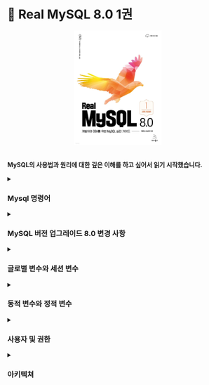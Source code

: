 # 📖 Real MySQL 8.0 1권

<div align = "center">
   <a href="https://www.yes24.com/Product/Goods/102819435">
<img src="https://raw.githubusercontent.com/buinq/imageServer/main/img/image-20230621184411106.png" alt="image-20230621184411106"  style="width:200px;"/>
  </a>
</div>

<br>

**MySQL의 사용법과 원리에 대한 깊은 이해를 하고 싶어서 읽기 시작했습니다.**



<details>

<summary><h3> Mysql 명령어 </h3></summary>



### 📌 cmd에서 접속

```
cmd> mysql -uroot -p //입력 후 패스워드 입력
```

<br>

### 📌 버전 확인

```sql
mysql> SELECT VERSION();
```

<br>

### 📌 데이터 베이스 확인

```sql
mysql> SHOW DATABASES;
```

<br>

### 📌 시스템 변수

```sql
SHOW GLOBAL VARIABLES; -- 시스템 변수 조회

SET 시스템변수=값 -- 시스템 변수 값 동적 변경 (GLOBAL 붙일 시 글로벌 변수에 적용)

SET PERSIST 시스템변수=값 -- 글로벌 변수 변경 및 설정 파일 반영

SET PERSIST_ONLY 시스템변수=값 -- 설정 파일에만 변경사항 적용

RESET PERSIST 시스템변수 -- SET PERSIST로 변경했던 사항 삭제, 현재 서버에는 적용되지 않음

```

<br>

### 📌 설정 파일 위치 및 순서 확인

MySQL은 단 하나의 설정 파일을 사용한다. 리눅스 혹은 유닉스의 경우 `my.cnf` 윈도우 계열은 `my.ini` 를 사용한다.

MySQL 서버는 지정된 여러 개의 디렉터리를 순차적으로 탐색하면서 처음 발견된 `my.cnf` 파일을 사용한다.

<br>

```
cmd> mysql --help // cmd 창에서 입력
```

위 명령어를 입력하면



```
Default options are read from the following files in the given order:
C:\WINDOWS\my.ini C:\WINDOWS\my.cnf C:\my.ini C:\my.cnf C:\Program Files\MySQL\MySQL Server 8.0\my.ini C:\Program Files\MySQL\MySQL Server 8.0\my.cnf
```

위와 같은 내용을 확인할 수 있다.

내 컴퓨터의 경우 `C:\WINDOWS\my.ini` 를 제일 우선적으로 참조한다.

<br>

### 📌 8.0 업그레이드 시 변경 사항 체크

```sql
-- mysqlcheck을 이용한 손상되거나 호환되지 않는 파일 확인
cmd> mysqlcheck -u root -p --all-databases --check-upgrade

-- 외래키 이름 길이 체크
mysql> SELECT TABLE_SCHEMA, TABLE_NAME FROM information_schema.TABLES WHERE TABLE_NAME IN  
(SELECT LEFT(SUBSTR(ID,INSTR(ID,'/')+1),INSTR(SUBSTR(ID,INSTR(ID,'/')+1),'_ibfk_')-1) 
FROM information_schema.INNODB_SYS_FOREIGN
WHERE LENGTH(SUBSTR(ID,INSTR(ID,'/')+1))> 64);

-- 공용 테이블 스페이스에 저장된 파티션이 있는지 체크
mysql> SELECT DISTINCT NAME, SPACE, SPACE_TYPE FROM information_schema.INNODB_SYS_TABLES
WHERE NAME LIKE '%#P#%' AND SPACE_TYPE NOT LIKE '%Single%';
```

<br>

### 📌 기본 인증 방식을 Native Authentication 으로 변경

```sql
SET GLOBAL default_authentication_plugin="mysql_native_password"
```

<br>

### 📌 비밀번호 변경 및 2중 비밀번호 설정

```sql
-- 비밀번호 변경
mysql> ALTER USER 'root'@'localhost' IDENTIFIED BY 'new_password';

-- 기존 비밀번호를 세컨더리 비밀번호로 설정하고 변경
mysql> ALTER USER 'root'@'localhost' IDENTIFIED BY 'new_password' RETAIN CURRENT PASSWORD;

-- 세컨더리 비밀번호 삭제
mysql> ALTER USER 'root'@'localhost' DISCARD OLD PASSWORD;


```

<br>

### 📌 권한 부여

```sql
GRANT 권한 ON 스키마.테이블 TO 'user'@'localhost'
```

<br>

### 📌 버퍼 풀 상태 백업 및 복구

```sql
-- 서버 셧다운 전에 버퍼 풀 상태 백업
mysql> SET GLOBAL innodb_buffer_pool_dump_now=ON;

-- 서버 재시작후, 백업된 버퍼 풀 상태 복구
mysql> SET GLOBAL innodb_buffer_pool_dload_now=ON;
```









</details>


<details>

<summary><h3> MySQL 버전 업그레이드 8.0 변경 사항</h3></summary>



1️⃣ 사용자 인증 방식 변경

Caching SHA-2 Authentication 인증 방식이 기본 인증 방식으로 바뀌었다.

단, MySQL 5.7에 존재했던 계정은 여전히 Native Authentication 인증 방식을 사용한다.

만약 Native Authentication을 계속 사용하고자 한다면, MySQL 서버를 시작할 때

```
--default-authentication-plugin=mysql_native_password
```

위 파라미터를 활성화 해야한다.

<br>

2️⃣ 외래키 이름의 길이

MySQL 8.0 에서는 외래키 이름이 64글자로 제한된다.

<br>

3️⃣  인덱스 힌트

이전 버전에서 사용되던 인덱스 힌트가 있다면 성능 테스트를 수행해야한다. 8.0 부터는 성능 저하를 유발할 수 있기 때문이다.

<br>

그 외, 호환되지 않은 파일 혹은 파티션의 각 테이블 스페이스를 공용 테이블 스페이스에 저장 불가



> 📌 **업그레이드 제약 사항**
>
>  **동일 메이저 버전**에서 **마이너 버전 간 업그레이드**는 데이터 파일 변경 없이 진행되며, **여러 버전을 건너뛰어서 업그레이드하는 것도 허용**.
>
> 단, **메이저 버전 간** 업그레이드는 반드시 🚨 **직전 버전에서만 업그레이드 허용**



</details>

<details>

<summary><h3> 글로벌 변수와 세션 변수</h3></summary>

MySQL 서버는 설정 파일(ex.`my.cnf`)의 내용을 읽어 메모리나 작동 방식을 초기화하고, 접속된 사용자를 제어하기 위해 값을 별도로 저장해둔다.

이러한 값을 **시스템 변수** 라고 한다.

시스템 변수는 적용 범위에 따라 글로벌 변수와 세션 변수로 나뉘고, 동시에 존재하는 경우는 `Var Scope` 가 `Both` 이다.

<br>

**글로벌 변수**는 하나의 MySQL 서버 인스턴스에서 전체적으로 영향을 미치는 시스템 변수를 의미한다.

예로, MySQL 서버에서 단 하나만 존재하는 InnoDB 버퍼 풀 크기(innodb_buffer_pool_size)가 있다.

<br>

**세션 변수**는 클라이언트가 서버에 접속할 때 기본으로 부여하는 옵션의 기본값을 제어하는 데 사용된다.

기본값은 글로벌 변수이며, 각 클라이언트가 설정하는 값은 세션 변수가 된다.

예로, 쿼리 단위로 자동 커밋을 수행할지 여부를 결정하는 `autocommit` 변수가 있다.

</details>


<details>

<summary><h3> 동적 변수와 정적 변수</h3></summary>

서버가 기동 중인 상태에서 변경 가능하면 동적 변수, 불가능하면 정적 변수이다.

기본적으로는 설정 파일을 바탕으로 시스템 변수가 정해지지만, 서버를 재시작하지 않고도 `SET` 명령어로 변수 값을 변경할 수 있다.

다만, 이렇게 변경된 값은 기동 중인 인스턴스에서만 반영되고 설정 파일 내용은 바뀌지 않는다.

<br>

💡 MySQL 8.0 부터는 `SET PERSIST` 명령을 이용하면 **실행 중인 서버의 변수를 변경하면서 설정 파일로도 기록**된다고 한다.

만약, **현재 서버에는 적용하지 않고 설정 파일에만 적용**하고 싶다면, `SET PERSIST_ONLY` 명령어를 사용하면 된다.

단, `SET PERSIST` 는 글로벌 변수에만 적용된다.

<br>

`SET GLOBAL 변수명=값`  과 같이 입력하면 글로벌 변수를 변경하고 `GLOBAL` 을 생략하면 세션 변수를 조회하고 변경한다.

</details>

<details>

<summary><h3> 사용자 및 권한 </h3></summary>

<details>

<summary><h4> 📌 계정 생성</h4></summary>

시스템 계정은 데이터베이스 서버 관리자를 위한 계정이다.

계정 관리 · 다른 세션 또는 그 세션에서 실행 중인 쿼리 강제 종료 · 스토어드 프로그램 생성 시 DEFINER를 타 사용자로 설정을 할 수 있다.

MySQL 5.7 버전 까지는 `GRANT` 명령으로 권한의 부여와 동시에 계정 생성이 가능했다.

하지만, 8.0 버전 부터는 **`CREATE USER` 명령으로 생성하고, `GRANT` 명령은 권한 부여 역할로 구분해서 실행하도록 바뀌었다.**

<br>

계정을 생성하는 예시는 다음과 같다.

```sql
CREATE USER 'user'@'%'
IDENTIFIED WITH 'mysql_native_password' BY 'password'
REQUIRE NONE
PASSWORD EXPIRE INTERVAL 30 DAY
ACCOUNT UNLOCK
PASSWORD HISOTRY DEFAULT 
PASSWORD REUSE INTERVAL DEFAULT
PASSWORD REQUIRE CURRENT DEFAULT;
```

<br>

1️⃣  IDENTIFIED WITH

사용자의 인증 방식과 비밀번호를 설정한다.

`mysql_native_password` 인증 방식은 5.7 버전까지 기본으로 사용되던 방식이다.

8.0 부터는 `caching_sha2_password` 방식이 기본 인증 방식이지만, 이 인증 방식을 사용하기 위해서는 SSL/TLS 또는 RSA 키페어를 반드시 사용해야한다.

따라서 클라이언트에서 접속할 때 SSL 옵션을 활성화해야한다.

<br>

2️⃣ REQUIRE

SSL/TLS 채널을 사용할지 여부를 설정

<br>

3️⃣  PASSWORD EXPIRE

비밀번호의 유효 기간을 설정하는 옵션이다.

별도로 명시하지 않으면 `default_password_lifetime` 변수에 저장된 값으로 설정된다.

`NEVER` , `INTERVAL n DAY`(유효기간을 오늘부터 n일자로) 등 옵션이 있다.

<br>

4️⃣  PASSWORD HISTORY

한 번 사용했던 비밀번호를 사용하지 못하게 하는 설정이다.

`password_history` 시스템 변수에 저장된 개수만큼 이력을 저장한다.

`PASSWORD HISTORY n` 과 같은 방식으로 개수를 지정할 수 있다.

<br>

5️⃣  PASSWORD REUSE INTERVAL

한 번 사용했던 비밀번호 재사용 금지 기간을 설정하는 옵션이다.

<br>

6️⃣  PASSWORD REQUIRE

비밀번호가 만료되어 새로운 비밀번호로 변경할 때, 현재 비밀번호를 필요로 할지 말지를 결정하는 옵션이다.

<br>

7️⃣  ACCOUNT LOCK / UNLOCK

계정 생성 시 또는 `ALTER USER` 명령을 사용해 **계정 정보를 변경할 때** 계정을 사용하지 못하게 잠글지 여부를 결정




</details>


<details>

<summary><h4> 고수준 비밀번호</h4></summary>



```sql
// validate_password 컴포넌트 설치
mysql> INSTALL COMPONENT 'file://component_validate_password';

// validate_password 컴포넌트가 제공하는 시스템 변수 확인
mysql> show global variables like 'validate_password%';
+--------------------------------------+--------+
| Variable_name                        | Value  |
+--------------------------------------+--------+
| validate_password.check_user_name    | ON     |
| validate_password.dictionary_file    |        |
| validate_password.length             | 8      |
| validate_password.mixed_case_count   | 1      |
| validate_password.number_count       | 1      |
| validate_password.policy             | MEDIUM |
| validate_password.special_char_count | 1      |
+--------------------------------------+--------+
```

`validate_password_policy` 의 경우 `LOW` 는 비밀번호의 길이만 검증, `MEDIUM`은 길이와 숫자, 대소문자, 특수문자의 배합을 검증

`STRONG` 은 금칙어가 포함되어있는지 까지 검증한다.

이러한 금칙어는 `validate_password.dictionary_file` 시스템 변수에 금칙어가 저장된 `txt` 파일을 등록하면 된다.



</details>

<details>

<summary><h4> 역할(Role)</h4></summary>

MySQL에서 역할(Role) 은 계정과 유사한데, 계정에게 특정 권한을 묶어서 부여하는 방법이다.

```sql
mysql> CREATE ROLE role_emp_read, role_emp_write;

mysql> GRANT SELECT ON employees.* TO role_emp_read;
mysql> GRANT INSERT, UPDATE, DELETE ON employees.* TO role_emp_write;

mysql> GRANT role_emp_read TO 계정@'localhost';

mysql> SET ROLE 'role_emp_read';
```

위와 같이, 빈 껍데기 형태의 역할을 CREATE 한다.

그리고, 각 역할에 적절한 권한을 부여한다.

권한이 있는 역할은 계정에 부여하면, 역할이 갖는 권한을 계정이 갖게 된다.

그리고 `SET ROLE` 명령어로 활성화 시켜주어야 한다.

참고로, 계정이 로그아웃되면 역할이 비활성화되는데

`SET GLOBAL activate_all_roles_on_login=ON;` 명령어로 자동 활성화를 설정해둘 수 있다.



</details>


</details>

<details>
<summary><h3> 아키텍쳐 </h3></summary>

<details>

<summary><h4> MySQL 서버</h4></summary>

<img src="https://raw.githubusercontent.com/buinq/imageServer/main/img/image-20230628063130405.png" alt="image-20230628063130405" style="width:500px;" />

MySQL 서버는 크게 ***MySQL 엔진***과 ***스토리지 엔진***으로 구분할 수 있다.

MySQL 엔진이 운전자라면 스토리지 엔진은 자동차 역할이라고 할 수 있다.

그리고 운전대에 해당하는 역할을 ***핸들러*** 라고 표현하는데, MySQL 엔진이 스토리지 엔진에게 명령할 때 사용하는 것이다.

MySQL 엔진은 요청된 SQL 문장을 분석하거나 최적화하는 등 DBMS의 두뇌에 해당하는 처리를 수행한다.

실제 데이터를 디스크 스토리지에 저장하거나 데이터를 읽어오는 역할은 스토리지 엔진이 전담한다.



<br>



<img src="https://raw.githubusercontent.com/buinq/imageServer/main/img/image-20230628064315731.png" alt="image-20230628064315731" style="width:500px;" />

MySQL은 스레드 기반으로 동작한다.

`FOREGROUND` 와 `BACKGROUND` 스레드가 존재한다.

<br>

`FOREGROUND` 스레드는 서버에 접속된 클라이언트 수만큼 존재하고 **각 클라이언트 사용자가 요청하는 쿼리 문장을 처리**한다.

작업을 마치고 커넥션을 종료하면 담당하던 스레드는 스레드 캐시로 돌아간다.

스레드 캐시에 유지할 수 있는 최대 스레드 개수는 `thread_cache_size` 변수로 설정한다.

데이터를 데이터 버퍼나 캐시로부터 가져오며, 버퍼나 캐시가 없는 경우에는 직접 디스크의 데이터나 인덱스 파일로부터 데이터를 읽어와서 작업을 처리한다.

<br>

`BACKGROUND` 스레드는 **로그를 디스크에 기록하는 로그 스레드와 데이터를 디스크로 내려쓰는 작업을 처리하는 쓰기 스레드 역할이 주 역할**이다.

`innodb_write_io_threads` 와 `innodb_read_io_threads` 시스템 변수로 스레드의 개수를 설정한다.

<br>

MySQL에서 사용되는 메모리 공간은 크게 **글로벌 메모리 영역**과 **로컬 메모리 영역**으로 구분할 수 있다.

글로벌 메모리 영역은 모든 스레드에 공유되고 일반적으로 하나의 메모리 공간만 할당된다.

로컬 메모리 영역은 MySQL 서버상에 존재하는 클라이언트 스레드가 쿼리를 처리하는 데 사용하는 메모리 영역이다.

<br>

</details>





<details>

<summary><h4> 쿼리 실행 구조</h4></summary>

<img src="https://raw.githubusercontent.com/buinq/imageServer/main/img/image-20230704160520887.png" alt="image-20230704160520887" style="zoom:80%;" />



**쿼리 파서**는 사용자 요청으로 들어온 쿼리 문장을 MySQL이 인식할 수 있는 최소 단위의 어휘로 분리해내는 작업을 한다. 이 과정에서 문법 오류를 발견할 수 있다.

**전처리기**는 쿼리 문장에 구조적인 문제점이 있는지 확인한다. 각 토큰을 테이블 이름이나 칼럼 이름 또는 내장 함수와 같은 개체를 매핑해 존재 여부와 접근 권한 등을 확인한다.

**옵티마이저**는 DBMS의 두뇌에 해당한다. 쿼리를 가장 빠르게 처리하기 위한 판단을 한다.

**실행 엔진**은 핸들러(스토리지 엔진)에게 작업을 요청하고 결과를 받아 다시 처리하는 역할을 수행한다.

**핸들러(스토리지 엔진)**은 MySQL 서버 말단에서 실행 엔진의 요청에 따라 데이터를 디스크로 저장하고 디스크로부터 읽어 오는 역할을 한다. MyISAM 혹은 InnoDB가 있다.

</details>





<details>

<summary><h4> 스레드 풀</h4></summary>

엔터프라이즈 에디션을 스레드 풀 기능을 제공하지만 커뮤니티 에디션은 Percona Server 라는 플러그인 형태로 작동하게 구현되어 있다.

스레드 풀은 내부적으로 사용자의 요청을 처리하는 스레드 개수를 줄여서 동시 처리되는 요청이 많다 하더라도 **CPU가 제한된 개수의 스레드 처리에만 집중하도록 해서 서버의 자원 소모를 줄이는 것이 목적**이다.

단, 스케줄링 과정에서 CPU 시간을 제대로 확보하지 못하는 경우에는 쿼리 처리가 더 느려지는 사례도 발생할 수 있다.  

<br>

MySQL 서버가 처리해야할 요청이 생기면 스레드 풀로 처리를 이관하는데,  

만약 스레드 풀이 처리 중인 작업이 있는 경우 `thread_poll_stall_limit` 에 정의된 밀리초만큼 여유가 있는 스레드를 기다리고  

`thread_poll_oversubscribe` 시스템 변수(기본값 3)에 설정된 개수만큼 추가로 더 받아들여서 처리한다.  

이 값이 너무 크면 스케줄링해야 할 스레드가 많아져서 비효율적으로 작동할 수 있다. 

<br>

Percona Server의 스레드 풀 플러그인은 특정 트랜잭션이나 쿼리를 우선적으로 처리할 수 있는 기능도 제공한다.

</details>



<details>

<summary><h4> InnoDB 스토리지 엔진 아키텍처</h4></summary>

1️⃣   프라이머리 키에 의한 클러스터링

***InnoDB***는 MySQL에서 사용할 수 있는 스토리지 엔진 중 거의 유일하게 **레코드 기반의 잠금을 제공**하며, 그 때문에 높은 동시성 처리가 가능하고 안정적이며 성능이 뛰어나다.

모든 테이블은 기본적으로 프라이머리 키를 클러스터링 인덱스로 사용하여 범위 스캔을 빨리 처리할 수 있다.

<br>

2️⃣   외래 키 지원

**외래 키** 기능을 지원한다.

부모 테이블과 자식 테이블 모두 해당 칼럼에 인덱스 생성이 필요하고 

데이터 변경 시 부모 테이블이나 자식 테이블에 데이터가 있는지 체크해야하기 때문에 

잠금이 여러 테이블로 전파되어 데드락이 발생할 수 있으므로 주의해야한다.

`foreign_key_checks` 변수를 `OFF` 로 설정하면 외래 키 관계에 대한 체크 작업을 일시적으로 멈출 수 있다. 

<br>

3️⃣   MVCC(Multi Version Concurrency Control)

디스크에 있는 데이터를 변경하면 버퍼 풀에는 변경된 레코드가 보관되고, 언두 로그(Undo log)에는 변경 되기 전 레코드가 보관된다.

이 상황에서 격리 수준이 READ_UNCOMMITTED인 경우에는 버퍼 풀에 변경된 사항을 반환하고 

그 외에는 변경되기 전 데이터가 있는 언두 영역의 데이터를 반환한다.

<br>

이 상황에서 Commit 이 이루어지면 버퍼 풀에 있는 데이터가 디스크에 반영되고 Rollback을 실행하면 언두로그에 있는 데이터를 버퍼 풀로 다시 복구한다.

<br>

즉, **하나의 레코드에 대해 2개의 버전이 유지되고, 필요에 따라 어느 데이터가 보여지는지 여러 가지 상황에 따라 달라지는 구조를 MVCC**라 한다.

MVCC의 InnoDB 버퍼와 언두 로그 방식이 잠금 없이 일관된 읽기를 할 수 있도록 해준다.

<br>

4️⃣   자동 데드락 감지

데드락 감지 스레드가 주기적으로 교착 상태에 빠진 트랜잭션들을 찾아서 그 중 하나를 강제 종료한다.

이때, **트랜잭션의 언두 로그 레코드를 더 적게 가진 트랜잭션**이 롤백의 대상이 된다.

`innodb_table_locks` 변수를 활성화 하면 테이블 레벨의 잠금까지 감지할 수 있으므로, 특별한 이유가 없다면 활성화 하는 것이 좋다.

<br>

동시 처리 스레드가 매우 많아져서 각 트랜잭션이 가진 잠금의 개수가 많아지면 많은 CPU 자원을 소모하고 서비스 처리 속도에 악영향을 줄 수 있다.

이런 경우에는, `innodb_deadlock_detect` 를 `OFF`로 설정하면 데드락 감지 스레드는 작동하지 않는다.

따라서, 데드락 상황이 발생하면 무한정 대기하게 될 것이다.

대신, `innodb_lock_wait_timeout` 변수를 활성화 하면, 이런 데드락 상황에서 일정 시간이 지나면 자동으로 요청이 실패하고 에러를 반환하도록 할 수 있다.

<br>

5️⃣   자동화된 장애 복구

InnoDB 데이터 파일은 기본적으로 MySQL 서버가 시작될 때 항상 자동 복구를 수행한다.

자동 복구될 수 없는 손상이 있다면 자동 복구를 멈추고 MySQL 서버는 종료돼 버린다.

<br>

이런 경우 `innodb_force_recovery` 시스템 변수를 설정해서 서버를 시작해야한다. (로그 파일 손상 시 6, 데이터 파일 손상시 1)

InnoDB 스토리지 엔진이 데이터 파일이나 로그 파일의 손상 여부 검사 과정을 선별적으로 진행할 수 있게 한다. 

<br>

MySQL 서버가 기동되고 InnoDB 테이블이 인식된다면 `mysqldump`를 이용해 백업하고 그 데이터로 다시 MySQL 서버의 DB와 테이블을 생성하는 것이 좋다.

<br>

6️⃣   InnoDB 버퍼 풀

 InnoDB 스토리지 엔진에서 가장 핵심적인 부분이다.

**디스크 데이터 파일이나 인덱스 정보를 메모리에 캐시해 두는 공간**이다.

쓰기 작업을 지연시켜 일괄 작업으로 처리할 수 있게 해주는 버퍼 역할도 같이 한다.

`innodb_buffer_pool_size` 변수로 크기를 설정할 수 있으며, 동적으로 버퍼풀의 크기를 확장할 수 있다.

<br>

내부 잠금 경합을 줄이기 위해 버퍼 풀을 여러 개로 쪼개어 관리하는데, `innodb_buffer_pool_instances` 변수로 설정할 수 있다.

전체 메모리가 1GB 미만 인경우는 1개이고, 기본적으로 8개로 초기화된다.

<br>

📌 **버퍼 풀의 구조**

버퍼 풀은 LRU 리스트와 플러시 리스트, 프리 리스트라는 3개의 자료구조를 관리한다.

**프리 리스트**는 비어있는 페이지들의 목록이며, 사용자의 쿼리가 새롭게 디스크의 데이터 페이지를 읽어와야 하는 경우 사용된다.

**LRU 리스트**는 디스크로부터 한 번 읽어온 페이지를 최대한 오랫동안 InnoDB 버퍼풀의 메모리에 유지해서 디스크 읽기를 최소화하는 것이다.

**플러시 리스트**는 디스크로 동기화되지 않은 데이터를 가진 더티 페이지의 변경 시점 기준의 페이지 목록을 관리한다.

일단 한번 변경이 가해진 데이터 페이지는 플러시 리스트에 관리되고 특정 시점이 되면 디스크로 기록된다.

<br>

데이터가 변경되면 변경 내용을 **리두 로그**에 기록하고 **버퍼 풀의 데이터 페이지**에도 변경 내용을 반영한다. 

따라서, 리두 로그의 각 엔트리는 특정 버퍼 풀의 데이터 페이지와 연결된다.

💡 InnoDB 버퍼 풀의 데이터 캐싱 기능과 쓰기 버퍼링 두 가지 기능을 향상시키려면 버퍼 풀의 메모리 공간만 키운다고 해결되지 않는다.

<br>



📌 **플러시 리스트 플러시**

InnoDB는 리두 로그 공간 재활용을 위해 주기적으로 오래된 리두 로그 공간을 비워야 한다.

리두 로그 공간이 지워지려면 반드시 더티 페이지가 먼저 디스크로 동기화 되어야 한다.

이때, **플러시 리스트 플러시 함수를 호출**해서 **오래전에 변경된 데이터 페이지 순서대로 디스크에 동기화**하는 작업을 수행한다.

한번에 **얼마나 많은 더티 페이지를 디스크로 기록**하느냐에 따라 **사용자의 쿼리 처리가 악영향을 받지 않으면서 부드럽게 처리**된다. 

<br>

📌 **LRU 리스트 플러시**

사용빈도가 낮은 데이터 페이지들을 제거해서 새로운 페이지들을 읽어올 공간이 필요하다.

이때, **LRU 리스트 플러시 함수**가 사용된다.

더티 페이지는 디스크에 동기화되고, 클린 페이지는 즉시 프리 리스트로 페이지를 옮긴다.

<br>

7️⃣   Double Write Buffer

**더티 페이지가 디스크로 잘 동기화 되었는지 확인하기 위해 존재한다.**

Double Write 버퍼에 더티 페이지를 기록하고 디스크에 쓰기를 실행한다.

동기화 작업 중간에 시스템 오류로 작업이 중단되면, **InnoDB는 재시작될 때 항상 Double Write 버퍼의 내용과 데이터 파일의 페이지들을 모두 비교**해서

다른 내용을 담고 있는 페이지가 있으면 **Double Write 버퍼의 내용을 데이터 파일의 페이지로 복사**한다.

<br>

8️⃣   언두로그

언두 로그는 특정 데이터가 변경되면, 변경되기 전 데이터를 보관한다.

이 언두 로그의 내용을 보여주느냐에 따라 트랜잭션 격리 수준을 분리할 수 있다.

트랜잭션이 하나라도 진행 중이면 언두 로그는 계속 보존되므로, 오랫동안 특정 트랜잭션이 방치되면 언두 로그 저장 공간이 계속 증가하므로 성능이 저하될 수 있다.

언두 로그 공간이 남는 것은 크게 문제가 되지 않지만, 부족한 경우에는 트랜잭션을 시작할 수 없는 심각한 문제가 발생하므로 조심해야한다.

<br>

9️⃣    체인지 버퍼

데이터 변경 시, 인덱스를 업데이트 하는 작업도 필요하다.

변경해야할 인덱스 페이지가 버퍼 풀에 있으면 바로 업데이트를 수행하지만, 디스크로부터 읽어와서 업데이트를 하는 경우에는 임시 공간에 저장해두는데

이 임시 공간이 체인지 버퍼이다.

<br>

🔟   리두로그

서버가 비정상적으로 종료되었을 때, 데이터 파일에 기록되지 못한 데이터를 잃지 않게 해주는 안전장치다.

데이터 변경 내용을 리두 로그에 먼저 기록하여, 비정상 적인 종료 시 기록해놓은 리두 로그를 이용해 복구한다.

**커밋됐지만 데이터 파일에 기록되지 않은 데이터**는 리두 로그에 저장된 데이터를 다시 기록하면 해결할 수 있다.

<br>

트랜잭션이 커밋되면 즉시 디스크로 기록되도록 해야 서버가 비정상적으로 종료됐을 때, 

장애 직전까지의 트랜잭션 커밋 내용이 리두 로그에 기록될 수 있고, 장애 직전 시점으로 복구할 수 있다.

</details>



</details>